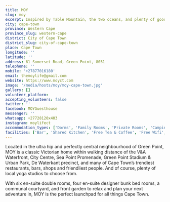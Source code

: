 ```yaml
---
title: MOY
slug: moy
excerpt: Inspired by Table Mountain, the two oceans, and plenty of good yoga in the area, MOY Guesthouse & Backpackers is a calm, comfortable and luxurious accommodation that puts you right in the middle of everything good that Cape Town has to offer.
city: cape-town
province: Western Cape
province_slug: western-cape
district: City of Cape Town
district_slug: city-of-cape-town
place: Cape Town
longitude: ''
latitude: ''
address: 61 Somerset Road, Green Point, 8051
telephone: ''
mobile: '+27877016180'
email: themoylife@gmail.com
website: https://www.moyct.com
image: '/media/hosts/moy/moy-cape-town.jpg'
gallery: []
volunteer_platform: 
accepting_volunteers: false
twitter: ''
facebook: MOYGuesthouse
messenger: ''
whatsapp: +27728120x403
instagram: moylifect
accommodation_types: ['Dorms', 'Family Rooms', 'Private Rooms', 'Camping']
facilities: ['Bar', 'Shared Kitchen', 'Free Tea & Coffee', 'Free Wifi', 'Free Parking', 'Paid Breakfast', 'Yoga']
---
```

Located in the ultra hip and perfectly central neighbourhood of Green Point, MOY is a classic Victorian home within walking distance of the V&A Waterfront, City Centre, Sea Point Promenade, Green Point Stadium & Urban Park, De Waterkant precinct, and many of Cape Town’s trendiest restaurants, bars, shops and friendliest people. And of course, plenty of local yoga studios to choose from.

With six en-suite double rooms, four en-suite designer bunk bed rooms, a communal courtyard, and front garden to relax and plan your next adventure in, MOY is the perfect launchpad for all things Cape Town.